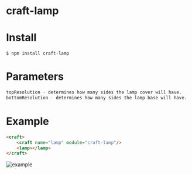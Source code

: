 # craft-lamp

# Install
`$ npm install craft-lamp`

# Parameters
```sh
topResolution - determines how many sides the lamp cover will have.
bottomResolution - determines how many sides the lamp base will have.
```

# Example
```html
<craft>
	<craft name="lamp" module="craft-lamp"/>
	<lamp></lamp>
</craft>
```

![example](example.png)